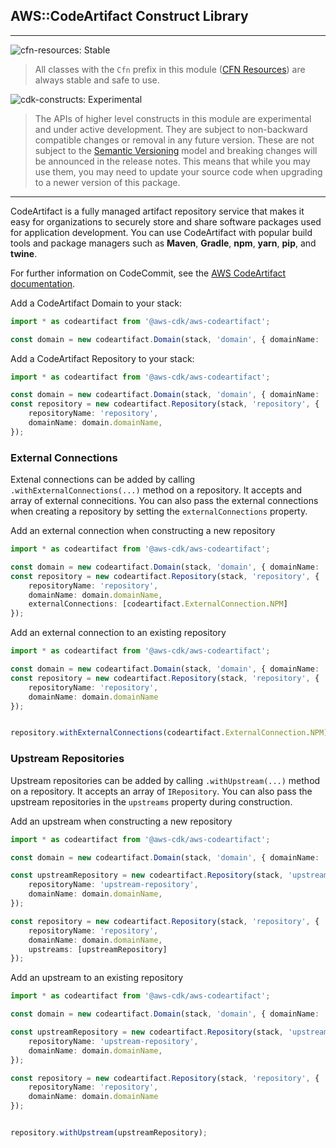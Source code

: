 ## AWS::CodeArtifact Construct Library
<!--BEGIN STABILITY BANNER-->
---

![cfn-resources: Stable](https://img.shields.io/badge/cfn--resources-stable-success.svg?style=for-the-badge)

> All classes with the `Cfn` prefix in this module ([CFN Resources](https://docs.aws.amazon.com/cdk/latest/guide/constructs.html#constructs_lib)) are always stable and safe to use.

![cdk-constructs: Experimental](https://img.shields.io/badge/cdk--constructs-experimental-important.svg?style=for-the-badge)

> The APIs of higher level constructs in this module are experimental and under active development. They are subject to non-backward compatible changes or removal in any future version. These are not subject to the [Semantic Versioning](https://semver.org/) model and breaking changes will be announced in the release notes. This means that while you may use them, you may need to update your source code when upgrading to a newer version of this package.
---
<!--END STABILITY BANNER-->

CodeArtifact is a fully managed artifact repository service that makes it easy for organizations to securely store and share software packages used for application development. You can use CodeArtifact with popular build tools and package managers such as **Maven**, **Gradle**, **npm**, **yarn**, **pip**, and **twine**.

For further information on CodeCommit, see the [AWS CodeArtifact documentation](https://docs.aws.amazon.com/codeartifact).

Add a CodeArtifact Domain to your stack:

```ts
import * as codeartifact from '@aws-cdk/aws-codeartifact';

const domain = new codeartifact.Domain(stack, 'domain', { domainName: 'example-domain' });
```

Add a CodeArtifact Repository to your stack:

```ts
import * as codeartifact from '@aws-cdk/aws-codeartifact';

const domain = new codeartifact.Domain(stack, 'domain', { domainName: 'example-domain' });
const repository = new codeartifact.Repository(stack, 'repository', {
    repositoryName: 'repository',
    domainName: domain.domainName,
});
```

### External Connections
Extenal connections can be added by calling `.withExternalConnections(...)` method on a repository. It accepts and
array of external connecitions. You can also pass the external connections when creating a repository by setting the
`externalConnections` property.

Add an external connection when constructing a new repository
```ts
import * as codeartifact from '@aws-cdk/aws-codeartifact';

const domain = new codeartifact.Domain(stack, 'domain', { domainName: 'example-domain' });
const repository = new codeartifact.Repository(stack, 'repository', {
    repositoryName: 'repository',
    domainName: domain.domainName,
    externalConnections: [codeartifact.ExternalConnection.NPM]
});
```

Add an external connection to an existing repository
```ts
import * as codeartifact from '@aws-cdk/aws-codeartifact';

const domain = new codeartifact.Domain(stack, 'domain', { domainName: 'example-domain' });
const repository = new codeartifact.Repository(stack, 'repository', {
    repositoryName: 'repository',
    domainName: domain.domainName
});


repository.withExternalConnections(codeartifact.ExternalConnection.NPM);
```

### Upstream Repositories
Upstream repositories can be added by calling `.withUpstream(...)` method on a repository. It accepts an array of `IRepository`.
You can also pass the upstream repositories in the `upstreams` property during construction.

Add an upstream when constructing a new repository
```ts
import * as codeartifact from '@aws-cdk/aws-codeartifact';

const domain = new codeartifact.Domain(stack, 'domain', { domainName: 'example-domain' });

const upstreamRepository = new codeartifact.Repository(stack, 'upstream-repository', {
    repositoryName: 'upstream-repository',
    domainName: domain.domainName,
});

const repository = new codeartifact.Repository(stack, 'repository', {
    repositoryName: 'repository',
    domainName: domain.domainName,
    upstreams: [upstreamRepository]
});
```

Add an upstream to an existing repository
```ts
import * as codeartifact from '@aws-cdk/aws-codeartifact';

const domain = new codeartifact.Domain(stack, 'domain', { domainName: 'example-domain' });

const upstreamRepository = new codeartifact.Repository(stack, 'upstream-repository', {
    repositoryName: 'upstream-repository',
    domainName: domain.domainName,
});

const repository = new codeartifact.Repository(stack, 'repository', {
    repositoryName: 'repository',
    domainName: domain.domainName
});


repository.withUpstream(upstreamRepository);
```